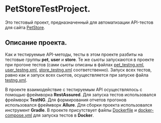 # PetStoreTestProject.

Это тестовый проект, предназначенный для автоматизации API-тестов для сайта [PetStore](https://petstore.swagger.io/#/).

## Описание проекта.

Как и тестируемые API-методы, тесты в этом проекте разбиты на тестовые группы **pet**, **user** и **store**. 
Те же сьюты запускаются в проекте при прогоне тестов (сами сьюты описаны в файлах [pet_testng.xml](src%2Ftest%2Fjava%2Fapi%2Fpet_testng.xml), [user_testng.xml](src%2Ftest%2Fjava%2Fapi%2Fuser_testng.xml), [store_testng.xml](src%2Ftest%2Fjava%2Fapi%2Fstore_testng.xml) соответственно). 
Запуск всех тестов, равно как и запуск всех сьютов, осуществляется при запуске файла [testng.xml](src%2Ftest%2Fjava%2Fapi%2Ftestng.xml).

В проекте взаимодействие с тестируемым API осуществлялось с помощью фреймворка **RestAssured**. 
Для запуска тестов использовался фреймворк **TestNG**. 
Для формирования отчетов прогонов использовался фреймворк **Allure**. 
Для сборки проекта использовался инструмент **Gradle**. 
В проекте присутствует файлы [Dockerfile](Dockerfile) и [docker-compose.yml](docker-compose.yml) для запуска тестов в **Docker**.
